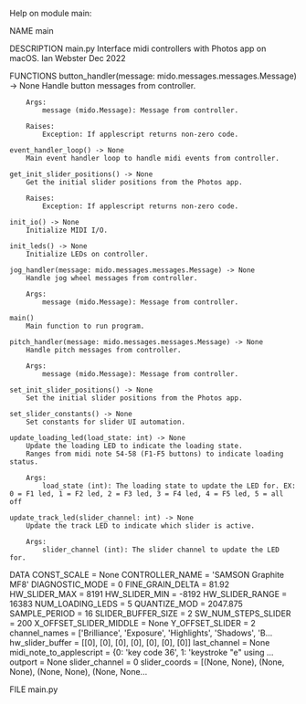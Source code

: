 Help on module main:

NAME
    main

DESCRIPTION
    main.py
    Interface midi controllers with Photos app on macOS.
    Ian Webster
    Dec 2022

FUNCTIONS
    button_handler(message: mido.messages.messages.Message) -> None
        Handle button messages from controller.
        
        Args:
            message (mido.Message): Message from controller.
        
        Raises:
            Exception: If applescript returns non-zero code.
    
    event_handler_loop() -> None
        Main event handler loop to handle midi events from controller.
    
    get_init_slider_positions() -> None
        Get the initial slider positions from the Photos app.
        
        Raises:
            Exception: If applescript returns non-zero code.
    
    init_io() -> None
        Initialize MIDI I/O.
    
    init_leds() -> None
        Initialize LEDs on controller.
    
    jog_handler(message: mido.messages.messages.Message) -> None
        Handle jog wheel messages from controller.
        
        Args:
            message (mido.Message): Message from controller.
    
    main()
        Main function to run program.
    
    pitch_handler(message: mido.messages.messages.Message) -> None
        Handle pitch messages from controller.
        
        Args:
            message (mido.Message): Message from controller.
    
    set_init_slider_positions() -> None
        Set the initial slider positions from the Photos app.
    
    set_slider_constants() -> None
        Set constants for slider UI automation.
    
    update_loading_led(load_state: int) -> None
        Update the loading LED to indicate the loading state.
        Ranges from midi note 54-58 (F1-F5 buttons) to indicate loading status.
        
        Args:
            load_state (int): The loading state to update the LED for. EX: 0 = F1 led, 1 = F2 led, 2 = F3 led, 3 = F4 led, 4 = F5 led, 5 = all off
    
    update_track_led(slider_channel: int) -> None
        Update the track LED to indicate which slider is active.
        
        Args:
            slider_channel (int): The slider channel to update the LED for.

DATA
    CONST_SCALE = None
    CONTROLLER_NAME = 'SAMSON Graphite MF8'
    DIAGNOSTIC_MODE = 0
    FINE_GRAIN_DELTA = 81.92
    HW_SLIDER_MAX = 8191
    HW_SLIDER_MIN = -8192
    HW_SLIDER_RANGE = 16383
    NUM_LOADING_LEDS = 5
    QUANTIZE_MOD = 2047.875
    SAMPLE_PERIOD = 16
    SLIDER_BUFFER_SIZE = 2
    SW_NUM_STEPS_SLIDER = 200
    X_OFFSET_SLIDER_MIDDLE = None
    Y_OFFSET_SLIDER = 2
    channel_names = ['Brilliance', 'Exposure', 'Highlights', 'Shadows', 'B...
    hw_slider_buffer = [[0], [0], [0], [0], [0], [0], [0]]
    last_channel = None
    midi_note_to_applescript = {0: 'key code 36', 1: 'keystroke "e" using ...
    outport = None
    slider_channel = 0
    slider_coords = [(None, None), (None, None), (None, None), (None, None...

FILE
    main.py


